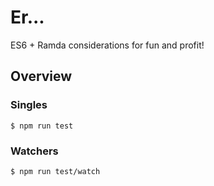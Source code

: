 # Er...

ES6 + Ramda considerations for fun and profit!

## Overview

### Singles

    $ npm run test

### Watchers

    $ npm run test/watch
